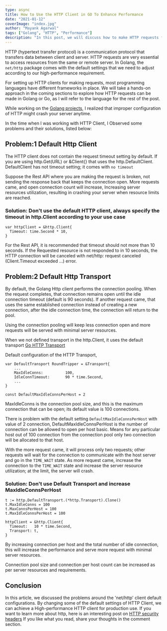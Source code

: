 ```yaml
---
type: async
title: How to Use the HTTP Client in GO To Enhance Performance
date: "2021-01-12"
coverImage: "index.jpg"
author: "Mayank Agarwal"
tags: ["Golang", "HTTP", "Performance"]
description: "In this post, we will discuss how to make HTTP requests for higher performance in Go, and also how to tune it."
---
```


HTTP (hypertext transfer protocol) is a communication protocol that transfers data between client and server. HTTP requests are very essential to access resources from the same or remote server. In Golang, the `net/http` package comes with the default settings that we need to adjust according to our high-performance requirement.

For setting up HTTP clients for making requests, most programming languages have different frameworks in place. We will take a hands-on approach in the coming sections to explore how HTTP requests can be made in Golang or Go, as I will refer to the language for the rest of the post.

While working on the [Golang projects](https://www.loginradius.com/blog/async/golang-maps/), I realized that improper configuration of HTTP might crash your server anytime.

In the time when I was working with HTTP Client, I Observed some problems and their solutions, listed below:

## Problem:1 Default Http Client

The HTTP client does not contain the request timeout setting by default.
If you are using http.Get(URL) or &Client{} that uses the http.DefaultClient. DefaultClient has not timeout setting; it comes with `no timeout`

Suppose the Rest API where you are making the request is broken, not sending the response back that keeps the connection open. More requests came, and open connection count will increase, Increasing server resources utilization, resulting in crashing your server when resource limits are reached.

### Solution: Don't use the default HTTP client, always specify the timeout in http.Client according to your use case
```
var httpClient = &http.Client{
  Timeout: time.Second * 10,
}
```

For the Rest API, it is recommended that timeout should not more than 10 seconds.
If the Requested resource is not responded to in 10 seconds, the HTTP connection will be canceled with net/http: request canceled (Client.Timeout exceeded ...) error.


## Problem:2 Default Http Transport
By default, the Golang Http client performs the connection pooling. When the request completes, that connection remains open until the idle connection timeout (default is 90 seconds). If another request came, that uses the same established connection instead of creating a new connection, after the idle connection time, the connection will return to the pool.

Using the connection pooling will keep less connection open and more requests will be served with minimal server resources.

When we not defined transport in the http.Client, it uses the default transport [Go HTTP Transport](https://golang.org/src/net/http/transport.go)

Default configuration of the HTTP Transport, 

```
var DefaultTransport RoundTripper = &Transport{
	...
	MaxIdleConns:          100,
	IdleConnTimeout:       90 * time.Second,
	...
}

const DefaultMaxIdleConnsPerHost = 2
```

MaxIdleConns is the connection pool size, and this is the maximum connection that can be open; its default value is 100 connections.

There is problem with the default setting `DefaultMaxIdleConnsPerHost` with value of 2 connection, 
DefaultMaxIdleConnsPerHost is the number of connection can be allowed to open per host basic.
Means for any particular host out of 100 connection from the connection pool only two connection will be allocated to that host.

With the more request came, it will process only two requests; other requests will wait for the connection to communicate with the host server and go in the `TIME_WAIT` state. As more request came, increase the connection to the `TIME_WAIT` state and increase the server resource utilization; at the limit, the server will crash.

### Solution: Don't use Default Transport and increase MaxIdleConnsPerHost

```
t := http.DefaultTransport.(*http.Transport).Clone()
t.MaxIdleConns = 100
t.MaxConnsPerHost = 100
t.MaxIdleConnsPerHost = 100
	
httpClient = &http.Client{
  Timeout:   10 * time.Second,
  Transport: t,
}
```

By increasing connection per host and the total number of idle connection, this will increase the performance and serve more request with minimal server resources.

Connection pool size and connection per host count can be increased as per server resources and requirements.

## Conclusion
In this article, we discussed the problems around the 'net/http' client default configurations. By changing some of the default settings of HTTP Client, we can achieve a High-performance HTTP client for production use. If you want to learn more about http, here is an interesting post on [HTTP security headers](https://www.loginradius.com/blog/async/http-security-headers/) If you like what you read, share your thoughts in the comment section.

